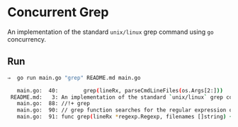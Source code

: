 # Concurrent Grep

An implementation of the standard `unix/linux` grep command using `go` concurrency.

## Run
```sh
⇒  go run main.go "grep" README.md main.go

   main.go:  40: 		grep(lineRx, parseCmdLineFiles(os.Args[2:]))
 README.md:   3: An implementation of the standard `unix/linux` grep command using `go` concurrency.
   main.go:  88: //!+ grep
   main.go:  90: // grep function searches for the regular expression over list of files
   main.go:  91: func grep(lineRx *regexp.Regexp, filenames []string) {
```

